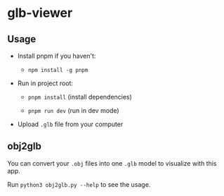 # glb-viewer

## Usage

- Install pnpm if you haven't:

  - `npm install -g pnpm`

- Run in project root:

  - `pnpm install` (install dependencies)

  - `pnpm run dev` (run in dev mode)

- Upload `.glb` file from your computer

## obj2glb

You can convert your `.obj` files into one `.glb` model to visualize with this app.

Run `python3 obj2glb.py --help` to see the usage.
